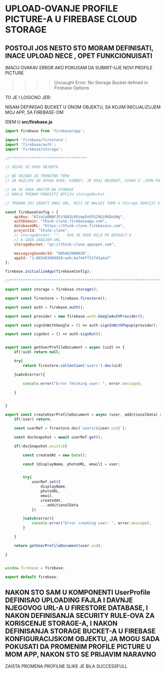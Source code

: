 # UPLOAD-OVANJE PROFILE PICTURE-A U FIREBASE CLOUD STORAGE

## POSTOJI JOS NESTO STO MORAM DEFINISATI, INACE UPLOAD NECE , OPET FUNKCIONUISATI

IMACU OVAKAV ERROR AKO POKUSAM DA SUBMIT-UJE NOVI PROFILE PICTURE

>>>>  Uncaught Error: No Storage Bucket defined in Firebase Options

TO JE I LOGICNO JER:

NISAM DEFINISAO BUCKET U ONOM OBJEKTU, SA KOJIM INICIJALIZUJEM MOJ APP, SA FIREBASE-OM

IDEM U **src/firebase.js**

```javascript
import firebase from 'firebase/app';

import 'firebase/firestore';
import 'firebase/auth';
import 'firebase/storage';

//***********************************

// SECAS SE OVOG OBJEKTA

// NE VEZANO ZA TRENUTNU TEMU
// ZA RAZLIKU OD OVOGA OVDE, KINNEY, JE OVAJ OBJEKAT, CUVAO U .JSON FAJLU

// DA SE SADA VRATIM NA STORAGE
// DAKLE TREBAM PODESITI OPCIJU storageBucket

// TREBAM JOJ ZADATI ONAJ URL, KOJI SE NALAZI TAMO U Storage SEKCIJI U FIREBASE KONZOLI

const firebaseConfig = {
    apiKey: "AIzaSyBNNF3Fz3Q8SLRUzmpDvEFG29QiMUQnGWg",
    authDomain: "think-clone.firebaseapp.com",
    databaseURL: "https://think-clone.firebaseio.com",
    projectId: "think-clone",
    // storageBucket: "",   OVO JE OVDE BILO PO DEFAULT-U
    // A SADA ZADAJEM URL
    storageBucket: "gs://think-clone.appspot.com",

    messagingSenderId: "885463908020",
    appId: "1:885463908020:web:ba744ff22f41a4a7"
};

firebase.initializeApp(firebaseConfig);

//******************************************************************************

export const storage = firebase.storage();

export const firestore = firebase.firestore();

export const auth = firebase.auth();

export const provider = new firebase.auth.GoogleAuthProvider();

export const signInWithGoogle = () => auth.signInWithPopup(provider);

export const signOut = () => auth.signOut();


export const getUserProfileDocument = async (uid) => {
    if(!uid) return null;

    try{
        return firestore.collection('users').doc(uid)

    }catch(error){

        console.error("Error fetching user: ", error.message);

    }


}

export const createUserProfileDocument = async (user, additionalData) => {
    if(!user) return;

    const userRef = firestore.doc(`users/${user.uid}`);

    const docSnapshot = await userRef.get();

    if(!docSnapshot.exists){

        const createdAt = new Date();

        const {displayName, photoURL, email} = user;


        try{
            userRef.set({
                displayName,
                photoURL,
                email,
                createdAt,
                ...additionalData
            })

        }catch(error){
            console.error("Error creating user: ", error.message);
        }

    }

    return getUserProfileDocument(user.uid);

}


window.firebase = firebase;

export default firebase;
```

## NAKON STO SAM U KOMPONENTI UserProfile DEFINISAO UPLOADING FAJLA I DAVNJE NJEGOVOG URL-A U FIRESTORE DATABASE, I NAKON DEFINISANJA SECURITY RULE-OVA ZA KORISCENJE STORAGE-A, I NAKON DEFINISANJA STORAGE BUCKET-A U FIREBASE KONFIGURACIJSKOM OBJEKTU, JA MOGU SADA POKUSATI DA PROMENIM PROFILE PICTURE U MOM APP, NAKON STO SE PRIJAVIM NARAVNO

ZAISTA PROMENA PROFILNE SLIKE JE BILA SUCCESSFULL